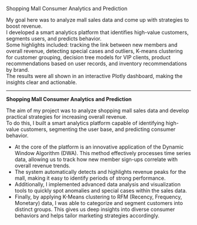 Shopping Mall Consumer Analytics and Prediction 

My goal here was to analyze mall sales data and come up with strategies to boost revenue.  
I developed a smart analytics platform that identifies high-value customers, segments users, and predicts behavior.  
Some highlights included: tracking the link between new members and overall revenue, detecting special cases and outliers, K-means clustering for customer grouping, decision tree models for VIP clients, product recommendations based on user records, and inventory recommendations by brand.  
The results were all shown in an interactive Plotly dashboard, making the insights clear and actionable.

---

**Shopping Mall Consumer Analytics and Prediction**

The aim of my project was to analyze shopping mall sales data and develop practical strategies for increasing overall revenue.  
To do this, I built a smart analytics platform capable of identifying high-value customers, segmenting the user base, and predicting consumer behavior.

- At the core of the platform is an innovative application of the Dynamic Window Algorithm (DWA). This method effectively processes time series data, allowing us to track how new member sign-ups correlate with overall revenue trends.
- The system automatically detects and highlights revenue peaks for the mall, making it easy to identify periods of strong performance.
- Additionally, I implemented advanced data analysis and visualization tools to quickly spot anomalies and special cases within the sales data.
- Finally, by applying K-Means clustering to RFM (Recency, Frequency, Monetary) data, I was able to categorize and segment customers into distinct groups. This gives us deep insights into diverse consumer behaviors and helps tailor marketing strategies accordingly.

